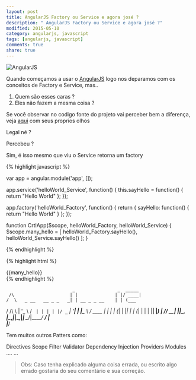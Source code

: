```yaml
---
layout: post
title: AngularJS Factory ou Service e agora josé ?
description: " AngularJS Factory ou Service e agora josé ?"
modified: 2015-05-10
category: angularjs, javascript
tags: [angularjs, javascript]
comments: true
share: true
--- 
```


<p>

<img src="{{site.baseurl}}/img/posts/angularjs-banner.jpg" alt="AngularJS">

</p>
 


Quando começamos a usar o [AngularJS](https://angularjs.org/) logo nos deparamos com os conceitos de Factory e Service, 
mas.. 

1. Quem são esses caras ?
2. Eles não fazem a mesma coisa ?



Se você observar no codigo fonte do projeto vai perceber bem a diferença, 
veja [aqui](https://github.com/angular/angular.js/blob/master/src/auto/injector.js) com seus proprios olhos

Legal né ?

Percebeu ? 

Sim, é isso mesmo que viu o Service retorna um factory


{% highlight javascript %}

var app = angular.module('app', []);

app.service('helloWorld_Service', function() {
    this.sayHello = function() {
        return "Hello World"
    };
});

app.factory('helloWorld_Factory', function() {
    return {
        sayHello: function() {
            return "Hello World"
        }
    };
});


function CrtlApp($scope, helloWorld_Factory, helloWorld_Service) {
    $scope.many_hello = [
        helloWorld_Factory.sayHello(),
        helloWorld_Service.sayHello()
    ];
}

{% endhighlight %}


{% highlight html %}
<div ng-controller="CrtlApp">
    {{many_hello}}
</div>
{% endhighlight %}





                             _                _  _____ 
     /\                     | |              | |/ ____|
    /  \   _ __   __ _ _   _| | __ _ _ __    | | (___  
   / /\ \ | '_ \ / _` | | | | |/ _` | '__|   | |\___ \ 
  / ____ \| | | | (_| | |_| | | (_| | | | |__| |____) |
 /_/    \_\_| |_|\__, |\__,_|_|\__,_|_|  \____/|_____/ 
                  __/ |                                
                 |___/                                 

Tem muitos outros Patters como:

Directives
Scope
Filter
Validator
Dependency Injection
Providers
Modules
....
...


> Obs: Caso tenha explicado alguma coisa errada, ou escrito algo errado gostaria do seu comentário e sua correção.